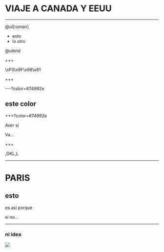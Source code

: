 # VIAJE A CANADA Y EEUU



---

@ul[roman]

- esto
- lo otro

@ulend

+++

\xF0\x9F\x98\x81


+++

---?color=#74992e

## este color

+++?color=#74992e

Aver si

Va...

+++

,DKL,L

---
# PARIS

## esto

es asi porque

si  no...

---

### ni idea


![](https://img.swipeusercontent.com/400/o/xpBhrxBPphPl7pPNQnrHflpznLxkJ6Wksd50tC0DFRxZRC.jpg)

